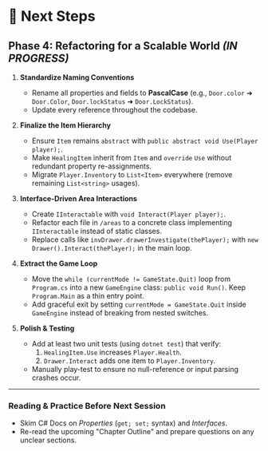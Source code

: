 # 🎯 Next Steps

## Phase 4: Refactoring for a Scalable World *(IN PROGRESS)*

1. **Standardize Naming Conventions**
   - Rename all properties and fields to **PascalCase** (e.g., `Door.color` ➜ `Door.Color`, `Door.lockStatus` ➜ `Door.LockStatus`).
   - Update every reference throughout the codebase.

2. **Finalize the Item Hierarchy**
   - Ensure `Item` remains `abstract` with `public abstract void Use(Player player);`.
   - Make `HealingItem` inherit from `Item` and `override` `Use` without redundant property re-assignments.
   - Migrate `Player.Inventory` to `List<Item>` everywhere (remove remaining `List<string>` usages).

3. **Interface-Driven Area Interactions**
   - Create `IInteractable` with `void Interact(Player player);`.
   - Refactor each file in `/areas` to a concrete class implementing `IInteractable` instead of static classes.
   - Replace calls like `invDrawer.drawerInvestigate(thePlayer);` with `new Drawer().Interact(thePlayer);` in the main loop.

4. **Extract the Game Loop**
   - Move the `while (currentMode != GameState.Quit)` loop from `Program.cs` into a new `GameEngine` class: `public void Run()`. Keep `Program.Main` as a thin entry point.
   - Add graceful exit by setting `currentMode = GameState.Quit` inside `GameEngine` instead of breaking from nested switches.

5. **Polish & Testing**
   - Add at least two unit tests (using `dotnet test`) that verify:
     1. `HealingItem.Use` increases `Player.Health`.
     2. `Drawer.Interact` adds one item to `Player.Inventory`.
   - Manually play-test to ensure no null-reference or input parsing crashes occur.

---

### Reading & Practice Before Next Session
- Skim C# Docs on *Properties* (`get; set;` syntax) and *Interfaces*.
- Re-read the upcoming "Chapter Outline" and prepare questions on any unclear sections.
